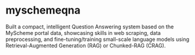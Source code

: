 # myschemeqna
Built a compact, intelligent Question Answering system based on the MyScheme portal data, showcasing skills in web scraping, data preprocessing, and fine-tuning/training small-scale language models using Retrieval-Augmented Generation (RAG) or Chunked-RAG (CRAG).
